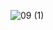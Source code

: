 ![09 (1)](https://github.com/Khadar2017/Task1/assets/142200383/c7f1e663-512c-4e8e-bd0e-0e1ef09a0506)
